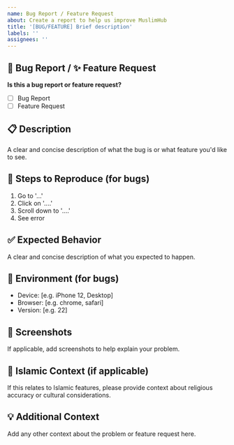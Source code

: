 ```yaml
---
name: Bug Report / Feature Request
about: Create a report to help us improve MuslimHub
title: '[BUG/FEATURE] Brief description'
labels: ''
assignees: ''
---
```


## 🐛 Bug Report / ✨ Feature Request

**Is this a bug report or feature request?**
- [ ] Bug Report
- [ ] Feature Request

## 📋 Description
A clear and concise description of what the bug is or what feature you'd like to see.

## 🔄 Steps to Reproduce (for bugs)
1. Go to '...'
2. Click on '....'
3. Scroll down to '....'
4. See error

## ✅ Expected Behavior
A clear and concise description of what you expected to happen.

## 📱 Environment (for bugs)
- Device: [e.g. iPhone 12, Desktop]
- Browser: [e.g. chrome, safari]
- Version: [e.g. 22]

## 📸 Screenshots
If applicable, add screenshots to help explain your problem.

## 🕌 Islamic Context (if applicable)
If this relates to Islamic features, please provide context about religious accuracy or cultural considerations.

## 💡 Additional Context
Add any other context about the problem or feature request here.
